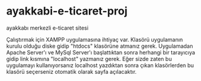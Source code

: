 # ayakkabi-e-ticaret-proj
 ayakkabı merkezli e-ticaret sitesi

 Çalıştırmak için XAMPP uygulamasına ihtiyaç var. Klasörü uygulamanın kurulu olduğu diske gidip  "htdocs" klasörüne atmanız gerek. Uygulamadan Apache Server'ı ve MySql Server'ı başlattıktan sonra herhangi bir tarayıcıya gidip link kısmına "localhost" yazmanız gerek. Eğer sizde zaten bu uygulamayı kullanıyorsanız localhost yazdıktan sonra çıkan klasörlerden bu klasörü seçerseniz otomatik olarak sayfa açılacaktır.
